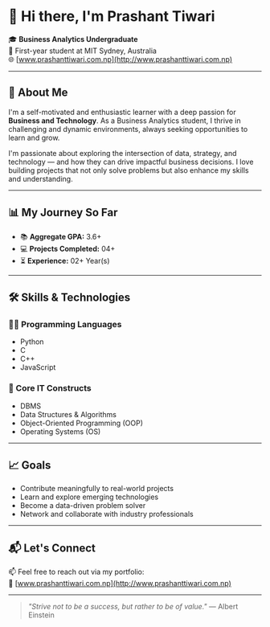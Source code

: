 # 👋 Hi there, I'm Prashant Tiwari

🎓 **Business Analytics Undergraduate**  
📍 First-year student at MIT Sydney, Australia  
🌐 [www.prashanttiwari.com.np](http://www.prashanttiwari.com.np)

---

## 🚀 About Me

I'm a self-motivated and enthusiastic learner with a deep passion for **Business and Technology**. As a Business Analytics student, I thrive in challenging and dynamic environments, always seeking opportunities to learn and grow.

I'm passionate about exploring the intersection of data, strategy, and technology — and how they can drive impactful business decisions. I love building projects that not only solve problems but also enhance my skills and understanding.

---

## 📊 My Journey So Far

- 📚 **Aggregate GPA:** 3.6+
- 💻 **Projects Completed:** 04+
- ⏳ **Experience:** 02+ Year(s)

---

## 🛠️ Skills & Technologies

### 👨‍💻 Programming Languages
- Python
- C
- C++
- JavaScript

### 🧠 Core IT Constructs
- DBMS
- Data Structures & Algorithms
- Object-Oriented Programming (OOP)
- Operating Systems (OS)

---

## 📈 Goals

- Contribute meaningfully to real-world projects
- Learn and explore emerging technologies
- Become a data-driven problem solver
- Network and collaborate with industry professionals

---

## 📬 Let's Connect

📫 Feel free to reach out via my portfolio:  
🔗 [www.prashanttiwari.com.np](http://www.prashanttiwari.com.np)

---

> _"Strive not to be a success, but rather to be of value."_ — Albert Einstein
